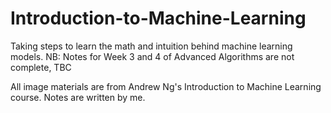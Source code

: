 # Introduction-to-Machine-Learning

Taking steps to learn the math and intuition behind machine learning models. 
NB: Notes for Week 3 and 4 of Advanced Algorithms are not complete, TBC

All image materials are from Andrew Ng's Introduction to Machine Learning course.
Notes are written by me.
